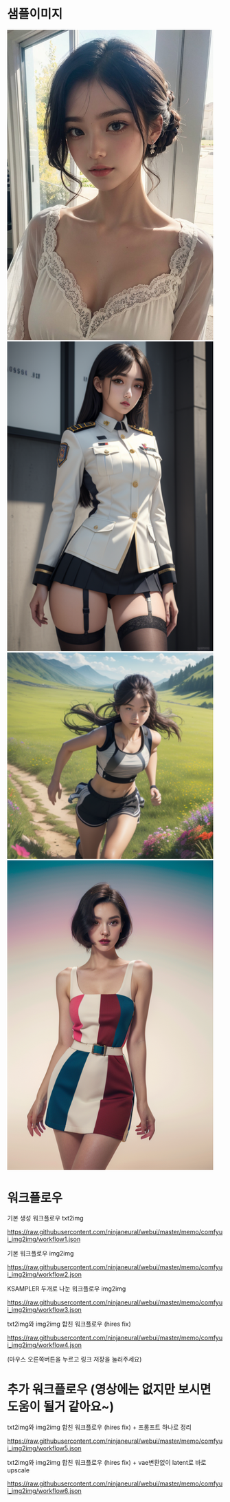 
# 샘플이미지

<img src="./comfyui_img2img/image1.jpg" width="480"/>  

<img src="./comfyui_img2img/image2.png" width="480"/>  

<img src="./comfyui_img2img/image3.png" width="480"/>  

<img src="./comfyui_img2img/image4.png" width="480"/>  


# 워크플로우

기본 생성 워크플로우 txt2img

<https://raw.githubusercontent.com/ninjaneural/webui/master/memo/comfyui_img2img/workflow1.json>

기본 워크플로우 img2img

<https://raw.githubusercontent.com/ninjaneural/webui/master/memo/comfyui_img2img/workflow2.json>

KSAMPLER 두개로 나눈 워크플로우 img2img

<https://raw.githubusercontent.com/ninjaneural/webui/master/memo/comfyui_img2img/workflow3.json>

txt2img와 img2img 합친 워크플로우 (hires fix)

<https://raw.githubusercontent.com/ninjaneural/webui/master/memo/comfyui_img2img/workflow4.json>

(마우스 오른쪽버튼을 누르고 링크 저장을 눌러주세요)

# 추가 워크플로우 (영상에는 없지만 보시면 도움이 될거 같아요~)
 
txt2img와 img2img 합친 워크플로우 (hires fix) + 프롬프트 하나로 정리

<https://raw.githubusercontent.com/ninjaneural/webui/master/memo/comfyui_img2img/workflow5.json>

txt2img와 img2img 합친 워크플로우 (hires fix) + vae변환없이 latent로 바로 upscale

<https://raw.githubusercontent.com/ninjaneural/webui/master/memo/comfyui_img2img/workflow6.json>

